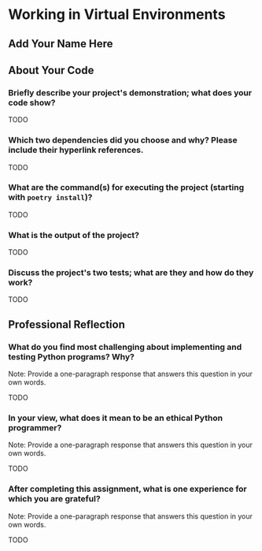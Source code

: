 # Working in Virtual Environments

## Add Your Name Here

## About Your Code

### Briefly describe your project's demonstration; what does your code show?

TODO

### Which two dependencies did you choose and why? Please include their hyperlink references.

TODO

### What are the command(s) for executing the project (starting with `poetry install`)?

TODO

### What is the output of the project?

TODO

### Discuss the project's two tests; what are they and how do they work? 

TODO

## Professional Reflection

### What do you find most challenging about implementing and testing Python programs? Why?

Note: Provide a one-paragraph response that answers this question in your own words.

TODO

### In your view, what does it mean to be an ethical Python programmer?

Note: Provide a one-paragraph response that answers this question in your own words.

TODO

### After completing this assignment, what is one experience for which you are grateful?

Note: Provide a one-paragraph response that answers this question in your own words.

TODO
